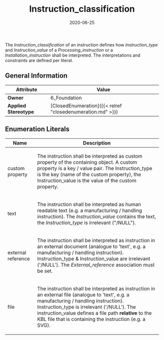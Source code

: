 ﻿---
title: Instruction_classification
toc: false
type: specs
date: "2020-06-25"
draft: false
specification: KBL
version: 2.5.sr1
documentType: "Recommendation"
elementType: Class
classes:
  - Instruction_classification
menu_name: kbl-2.5.sr1
---
<p> The <i>Instruction_classification</i> of an instruction defines how <i>Instruction_type</i> and <i>Instruction_value</i> of a <i>Processing_instruction</i> or a <i>Installation_instruction</i> shall be interpreted. The interpretations and constraints are defined per literal.      </p>

## General Information

| Attribute               | Value |
|-------------------------|-------|
| **Owner**               | 6_Foundation |
| **Applied Stereotype**  | [ClosedEnumeration]({{< relref "closedenumeration.md" >}})<br/>  |

## Enumeration Literals
| Name          | **Description** |
|---------------|-----------------|
| custom property | <p> The instruction shall be interpreted as custom property of the containing object. A custom property is a key / value pair. The Instruction_type is the key (name of the custom property), the Instruction_value is the value of the custom property.      </p> |
| text | <p> The instruction shall be interpreted as human readable text (e.g. a manufacturing /&#160;handling instruction). The <i>Instruction_value </i>contains the text, the <i>Instruction_type</i> is irrelevant (&quot;/NULL&quot;).       </p> |
| external reference | <p> The instruction shall be interpreted as instruction in an external document (analogue to 'text', e.g. a manufacturing /&#160;handling instruction). Instruction_type &amp;&#160;Instruction_value are irrelevant ('/NULL'). The <i>External_reference </i>association must be set.      </p> |
| file | <p> The instruction shall be interpreted as instruction in an external file (analogue to 'text', e.g. a manufacturing /&#160;handling instruction). Instruction_type is irrelevant ('/NULL'). The instruction_value defines a file path <b>relative</b> to the KBL file that is containing the instruction&#160;(e.g. a SVG).      </p> |
